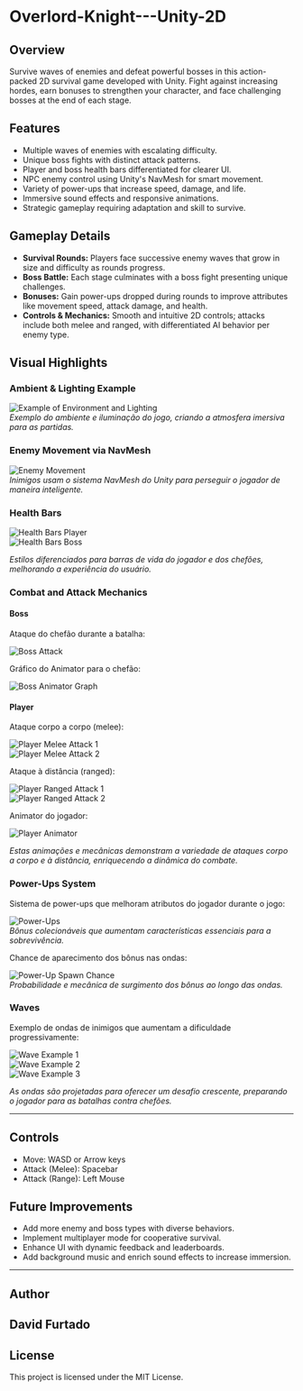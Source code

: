 # Overlord-Knight---Unity-2D

## Overview

Survive waves of enemies and defeat powerful bosses in this action-packed 2D survival game developed with Unity. Fight against increasing hordes, earn bonuses to strengthen your character, and face challenging bosses at the end of each stage.

## Features

- Multiple waves of enemies with escalating difficulty.
- Unique boss fights with distinct attack patterns.
- Player and boss health bars differentiated for clearer UI.
- NPC enemy control using Unity's NavMesh for smart movement.
- Variety of power-ups that increase speed, damage, and life.
- Immersive sound effects and responsive animations.
- Strategic gameplay requiring adaptation and skill to survive.

## Gameplay Details

- **Survival Rounds:** Players face successive enemy waves that grow in size and difficulty as rounds progress.
- **Boss Battle:** Each stage culminates with a boss fight presenting unique challenges.
- **Bonuses:** Gain power-ups dropped during rounds to improve attributes like movement speed, attack damage, and health.
- **Controls & Mechanics:** Smooth and intuitive 2D controls; attacks include both melee and ranged, with differentiated AI behavior per enemy type.

## Visual Highlights


### Ambient & Lighting Example

![Example of Environment and Lighting](images/ambient_lighting_example.png)  
*Exemplo do ambiente e iluminação do jogo, criando a atmosfera imersiva para as partidas.*

### Enemy Movement via NavMesh

![Enemy Movement](images/enemy_navmesh.png)  
*Inimigos usam o sistema NavMesh do Unity para perseguir o jogador de maneira inteligente.*

### Health Bars

![Health Bars Player](images/health_bars_1.png)  
![Health Bars Boss](images/health_bars_2.png)  

*Estilos diferenciados para barras de vida do jogador e dos chefões, melhorando a experiência do usuário.*

### Combat and Attack Mechanics

#### Boss

Ataque do chefão durante a batalha:

![Boss Attack](images/bossAttack.png)

Gráfico do Animator para o chefão:

![Boss Animator Graph](images/combat_boss_mechanics.png)

#### Player

Ataque corpo a corpo (melee):

![Player Melee Attack 1](images/MeleeAttack_1.png)  
![Player Melee Attack 2](images/MeleeAttack_2.png)

Ataque à distância (ranged):

![Player Ranged Attack 1](images/Range1.png)  
![Player Ranged Attack 2](images/Range2.png)

Animator do jogador:

![Player Animator](images/combat_player_mechanics.png)

*Estas animações e mecânicas demonstram a variedade de ataques corpo a corpo e à distância, enriquecendo a dinâmica do combate.*

### Power-Ups System

Sistema de power-ups que melhoram atributos do jogador durante o jogo:

![Power-Ups](images/powerUp.png)  
*Bônus colecionáveis que aumentam características essenciais para a sobrevivência.*

Chance de aparecimento dos bônus nas ondas:

![Power-Up Spawn Chance](images/powerUp2.png)  
*Probabilidade e mecânica de surgimento dos bônus ao longo das ondas.*

### Waves

Exemplo de ondas de inimigos que aumentam a dificuldade progressivamente:

![Wave Example 1](images/waveExample1.png)  
![Wave Example 2](images/waveExample2.png)  
![Wave Example 3](images/waveExample3.png)

*As ondas são projetadas para oferecer um desafio crescente, preparando o jogador para as batalhas contra chefões.*

---



## Controls

- Move: WASD or Arrow keys  
- Attack (Melee): Spacebar 
- Attack (Range): Left Mouse

## Future Improvements

- Add more enemy and boss types with diverse behaviors.  
- Implement multiplayer mode for cooperative survival.  
- Enhance UI with dynamic feedback and leaderboards.  
- Add background music and enrich sound effects to increase immersion.

---

## Author

David Furtado
---

## License

This project is licensed under the MIT License.



